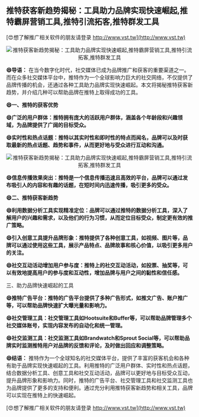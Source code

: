 ## **推特获客新趋势揭秘：工具助力品牌实现快速崛起,推特霸屏营销工具,推特引流拓客,推特群发工具**

[😍想了解推广相关软件的朋友请登录 http://www.vst.tw](http://www.vst.tw)

 <center><img src="https://vst.tw/MP4/tuiguang/png/6.png" alt="推特获客新趋势揭秘：工具助力品牌实现快速崛起,推特霸屏营销工具,推特引流拓客,推特群发工具"></center>

**😄导语：**
在当今数字化时代，社交媒体已成为品牌推广和获客的重要渠道之一。而在众多社交媒体平台中，推特作为一个全球影响力巨大的社交网络，不仅提供了品牌传播的机会，还通过各种工具助力品牌实现快速崛起。本文将揭秘推特获客新趋势，并介绍几种可以帮助品牌在推特上取得成功的工具。

**😄一、推特的获客优势**

**😄广泛的用户群体：推特拥有庞大的活跃用户群体，涵盖各个年龄段和兴趣领域，为品牌提供了广阔的目标受众。**

**😄实时性和热点话题：推特以其实时性和即时性的特点而闻名，品牌可以及时获取最新的热点话题、趋势和事件，从而更好地与受众进行互动和沟通。**

 <center><img src="https://vst.tw/MP4/tuiguang/png/0.png" alt="推特获客新趋势揭秘：工具助力品牌实现快速崛起,推特霸屏营销工具,推特引流拓客,推特群发工具"></center>

**😄信息传播效果突出：推特是一个信息传播迅速且高效的平台，品牌可以通过发布吸引人的内容和有趣的话题，在短时间内迅速传播，吸引更多的受众。**

**😄二、推特获客新趋势**

**😄利用数据分析工具实现精准定位：品牌可以通过推特的数据分析工具，深入了解用户的兴趣和需求，以及他们的行为习惯，从而定位目标受众，制定更有效的推广策略。**

**😄引入创意工具提升品牌形象：推特提供了各种创意工具，如视频、图片等，品牌可以通过使用这些工具，展示产品特点、品牌故事和核心价值，以吸引更多用户的关注。**

**😄社交互动活动增加用户参与度：推特上的社交互动活动，如投票、抽奖等，可以有效地提高用户的参与度和互动性，增加品牌与用户之间的黏性和信任感。**

三、助力品牌快速崛起的工具

**😄推特广告平台：推特的广告平台提供了多种广告形式，如推文广告、账户推广等，可以帮助品牌快速扩大曝光量和影响力。**

**😄社交管理工具：社交管理工具如Hootsuite和Buffer等，可以帮助品牌管理多个社交媒体账号，实现内容发布的自动化和统一管理。**

**😄社交监测工具：社交监测工具如Brandwatch和Sprout Social等，可以帮助品牌实时监测推特用户对品牌的反馈和评论，及时做出回应和调整策略。**

**😄结语：**
推特作为一个全球知名的社交媒体平台，提供了丰富的获客机会和各种有助于品牌实现快速崛起的工具。利用推特的广泛用户群体、实时性和热点话题，结合数据分析工具、创意工具和社交互动活动，品牌可以更好地与目标受众互动，提升品牌形象和影响力。同时，推特的广告平台、社交管理工具和社交监测工具也为品牌提供了更多的支持和便利。通过充分利用推特获客新趋势和相关工具，品牌可以实现在推特上的快速崛起。

[😍想了解推广相关软件的朋友请登录 http://www.vst.tw](http://www.vst.tw)



